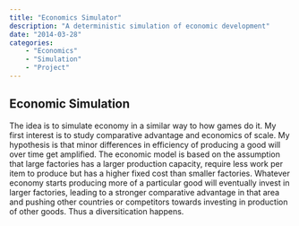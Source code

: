 ```yaml
---
title: "Economics Simulator"
description: "A deterministic simulation of economic development"
date: "2014-03-28"
categories: 
    - "Economics"
    - "Simulation"
    - "Project"
---
```


## Economic Simulation

The idea is to simulate economy in a similar way to how games do it. My first interest is to study comparative advantage and economics of scale. My hypothesis is that minor differences in efficiency of producing a good will over time get amplified. The economic model is based on the assumption that large factories has a larger production capacity, require less work per item to produce but has a higher fixed cost than smaller factories.
Whatever economy starts producing more of a particular good will eventually invest in larger factories, leading to a stronger comparative advantage in that area and pushing other countries or competitors towards investing in production of other goods. Thus a diversitication happens.

